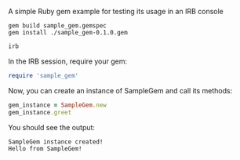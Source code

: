 A simple Ruby gem example for testing its usage in an IRB console

```Build
gem build sample_gem.gemspec
gem install ./sample_gem-0.1.0.gem
```

```bash
irb
```

In the IRB session, require your gem:

```ruby
require 'sample_gem'
```

Now, you can create an instance of SampleGem and call its methods:

```ruby
gem_instance = SampleGem.new
gem_instance.greet
```

You should see the output:

```plaintext
SampleGem instance created!
Hello from SampleGem!
```
